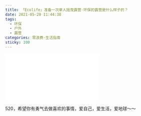 ```yaml
---
title: 「Ecolife」准备一次单人摇曳露营·环保的露营是什么样子的？
date: 2021-05-20 11:44:38
tags:
  - 环保
  - 户外
  - 露营
categories: 零浪费·生活指南
sticky: 100
---
```


<iframe src="//player.bilibili.com/player.html?aid=375644940&bvid=BV1Yo4y1m7tf&cid=341816537&page=1" scrolling="no" border="0" frameborder="no" framespacing="0" allowfullscreen="true"> </iframe>

520，希望你有勇气去做喜欢的事情，爱自己，爱生活，爱地球～～
